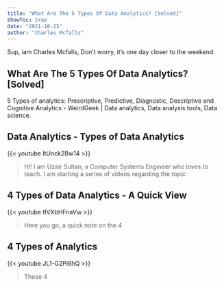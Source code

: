 ```yaml
---
title: "What Are The 5 Types Of Data Analytics? [Solved]"
ShowToc: true 
date: "2021-10-25"
author: "Charles Mcfalls" 
---
```


Sup, iam Charles Mcfalls, Don’t worry, it’s one day closer to the weekend.
## What Are The 5 Types Of Data Analytics? [Solved]
 5 Types of analytics: Prescriptive, Predictive, Diagnostic, Descriptive and Cognitive Analytics - WeirdGeek | Data analytics, Data analysis tools, Data science.

## Data Analytics - Types of Data Analytics
{{< youtube ltUnck2Bw14 >}}
>Hi! I am Uzair Sultan, a Computer Systems Engineer who loves to teach. I am starting a series of videos regarding the topic 

## 4 Types of Data Analytics - A Quick View
{{< youtube tIVXbHFnaVw >}}
>Here you go, a quick note on the 4 

## 4 Types of Analytics
{{< youtube JL1-G2Pi6hQ >}}
>These 4 

